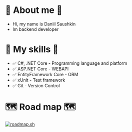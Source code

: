 # 🤟 About me 🤟
- Hi, my name is Daniil Saushkin
- Im backend developer

# 🧠 My skills 🧠
- ✅ C#, .NET Core - Programming language and platform
- ✅ ASP.NET Core - WEBAPI
- ✅ EntityFramework Core - ORM
- ✅ xUnit - Test framework
- ✅ Git - Version Control

# 🗺️ Road map 🗺️
[![roadmap.sh](https://roadmap.sh/card/wide/668945d7501413692b9bc66e?variant=dark)](https://roadmap.sh)

